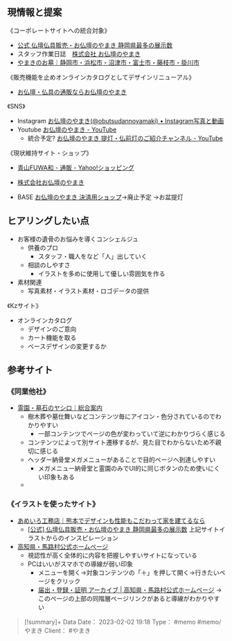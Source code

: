 ## 現情報と提案
《コーポレートサイトへの統合対象》
- [公式 仏壇仏具販売・お仏壇のやまき 静岡県最多の展示数](https://www.yamakibutsudan.co.jp/)
- スタッフ作業日誌　[株式会社 お仏壇のやまき](https://yamaki-omotenashi.com/)
- [やまきのお墓｜静岡市・浜松市・沼津市・富士市・藤枝市・掛川市](https://shizuokanoohaka.com/)

《販売機能を止めオンラインカタログとしてデザインリニューアル》
- [お仏壇・仏具の通販ならお仏壇のやまき](https://shop.yamakibutsudan.co.jp/)

《SNS》
- Instagram [お仏壇のやまき(@obutsudannoyamaki) • Instagram写真と動画](https://www.instagram.com/obutsudannoyamaki/)
- Youtube [お仏壇のやまき - YouTube](https://www.youtube.com/channel/UCOeycwexfeexG8_BBVaWRCQ)
	- 統合予定? [お仏壇のやまき 提灯・仏前灯のご紹介チャンネル - YouTube](https://www.youtube.com/channel/UCnAkzqbWdGiJCQpJYue6c5g)

《現状維持サイト・ショップ》
- [青山FUWA和 - 通販 - Yahoo!ショッピング](https://store.shopping.yahoo.co.jp/aoyama-fuwawa/suspend.html)
- [株式会社お仏壇のやまき](https://shizuokaobon.jp/)

- BASE [お仏壇のやまき 決済用ショップ](https://online.yamakibutsudan.co.jp/)→廃止予定
  →お盆提灯


## ヒアリングしたい点
- お客様の遺骨のお悩みを導くコンシェルジュ
	- 供養のプロ
		- スタッフ・職人をなど「人」出していく
	- 相談のしやすさ
		- イラストを多めに使用して優しい雰囲気を作る
- 素材関連
	- 写真素材・イラスト素材・ロゴデータの提供

《Kzサイト》
- オンラインカタログ
	- デザインのご意向
	- カート機能を取る
	- ベースデザインの変更するか



## 参考サイト
### 《同業他社》
- [霊園・墓石のヤシロ｜総合案内](https://www.yasiro.co.jp/)
	- 樹木葬や墓仕舞いなどコンテンツ毎にアイコン・色分されているのでわかりやすい
		- 一部コンテンツでページの色が変わっていて逆にわかりづらく感じる
	- コンテンツによって別サイト遷移するが、見た目でわからないため不親切に感じる
	- ヘッダー納骨堂メガメニューがあることで目的ページへ到達しやすい
		- メガメニュー納骨堂と霊園のみでUI的に同じボタンのため使いにくい印象もある
	- 
### 《イラストを使ったサイト》
- [あめいろ工務店｜熊本でデザインも性能もこだわって家を建てるなら](https://ameiro-home.com/)
	- [[公式] 仏壇仏具販売・お仏壇のやまき 静岡県最多の展示数](https://www.yamakibutsudan.co.jp/)
	  上記サイトイラストからのインスピレーション
- [高知県・馬路村公式ホームページ](https://vill.umaji.lg.jp/)
	- 視認性が高く全体的に内容を把握しやすいサイトになっている
	- PCはいいがスマホでの導線が弱い印象
		- メニューを開く→対象コンテンツの「＋」を押して開く→行きたいページをクリック
		- [届出・登録・証明 アーカイブ | 高知県・馬路村公式ホームページ](https://vill.umaji.lg.jp/info/category/cat1/)
		  →このページの上部の同階層ページリンクがあると導線がわかりやすい


> [!summary]+ Data
> Date： 2023-02-02 19:18
> Type： #memo #memo/やまき
> Client：  #やまき